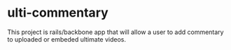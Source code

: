 ulti-commentary
===============

This project is rails/backbone app that will allow a user to add commentary to uploaded or embeded ultimate videos.

